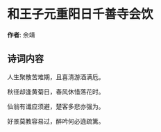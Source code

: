 # 和王子元重阳日千善寺会饮

**作者**: 余靖

## 诗词内容

人生聚散苦难期，且喜清游酒满卮。

秋径却逢黄菊日，春风休惜落花时。

仙翁有谶应须避，楚客多悲亦强为。

好景莫教容易过，醉吟何必遶疏篱。

